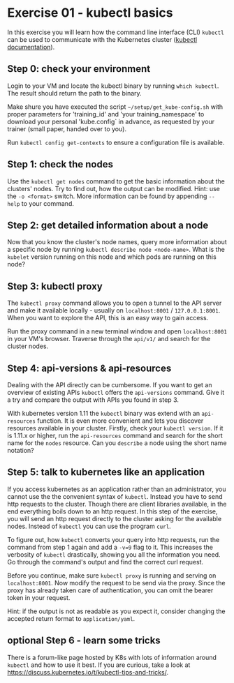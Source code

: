 # Exercise 01 - kubectl basics

In this exercise you will learn how the command line interface (CLI) `kubectl` can be used to communicate with the Kubernetes cluster ([kubectl documentation](https://kubernetes.io/docs/reference/kubectl/overview/)).


## Step 0: check your environment
Login to your VM and locate the kubectl binary by running `which kubectl`. The result should return the path to the binary. 

Make shure you have executed the script `~/setup/get_kube-config.sh` with proper parameters for 'training_id' and 'your training_namespace' to download your personal 'kube.config` in advance, as requested by your trainer (small paper, handed over to you).

Run `kubectl config get-contexts` to ensure a configuration file is available.


## Step 1: check the nodes
Use the `kubectl get nodes` command to get the basic information about the clusters' nodes. Try to find out, how the output can be modified. Hint: use the `-o <format>` switch. More information can be found by appending `--help` to your command.

## Step 2: get detailed information about a node
Now that you know the cluster's node names, query more information about a specific node by running `kubectl describe node <node-name>`. What is the `kubelet` version running on this node and which pods are running on this node?

## Step 3: kubectl proxy
The `kubectl proxy` command allows you to open a tunnel to the API server and make it available locally - usually on `localhost:8001` / `127.0.0.1:8001`. When you want to explore the API, this is an easy way to gain access.

Run the proxy command in a new terminal window and open `localhost:8001` in your VM's browser. Traverse through the `api/v1/` and search for the cluster nodes.  

## Step 4: api-versions & api-resources
Dealing with the API directly can be cumbersome. If you want to get an overview of existing APIs `kubectl` offers the `api-versions` command. Give it a try and compare the output with APIs you found in step 3.

With kubernetes version 1.11 the `kubectl` binary was extend with an `api-resources` function. It is even more convenient and lets you discover resources available in your cluster.
Firstly, check your `kubectl version`. If it is 1.11.x or higher, run the `api-resources` command and search for the short name for the `nodes` resource. Can you `describe` a node using the short name notation?  

## Step 5: talk to kubernetes like an application
If you access kubernetes as an application rather than an administrator, you cannot use the the convenient syntax of `kubectl`. Instead you have to send http requests to the cluster. Though there are client libraries available, in the end everything boils down to an http request.
In this step of the exercise, you will send an http request directly to the cluster asking for the available nodes. Instead of `kubectl` you can use the program `curl`.

To figure out, how `kubectl` converts your query into http requests, run the command from step 1 again and add a `-v=9` flag to it. This increases the verbosity of `kubectl` drastically, showing you all the information you need. Go through the command's output and find the correct curl request.

Before you continue, make sure `kubectl proxy` is running and serving on `localhost:8001`. Now modify the request to be send via the proxy. Since the proxy has already taken care of authentication, you can omit the bearer token in your request.

Hint: if the output is not as readable as you expect it, consider changing the accepted return format to `application/yaml`.

## optional Step 6 - learn some tricks
There is a forum-like page hosted by K8s with lots of information around `kubectl` and how to use it best. If you are curious, take a look at https://discuss.kubernetes.io/t/kubectl-tips-and-tricks/.
